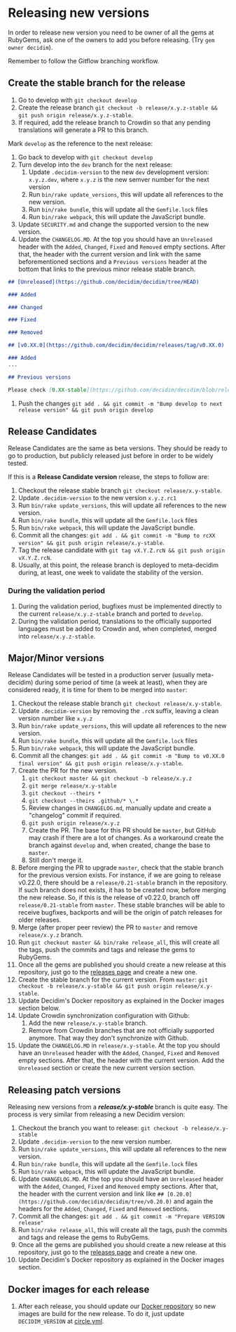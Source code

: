 # Releasing new versions

In order to release new version you need to be owner of all the gems at RubyGems, ask one of the owners to add you before releasing. (Try `gem owner decidim`).

Remember to follow the Gitflow branching workflow.

## Create the stable branch for the release

1. Go to develop with `git checkout develop`
1. Create the release branch `git checkout -b release/x.y.z-stable && git push origin release/x.y.z-stable`.
1. If required, add the release branch to Crowdin so that any pending translations will generate a PR to this branch.

Mark `develop` as the reference to the next release:

1. Go back to develop with `git checkout develop`
1. Turn develop into the `dev` branch for the next release:
    1. Update `.decidim-version` to the new `dev` development version: `x.y.z.dev`, where `x.y.z` is the new semver number for the next version
    1. Run `bin/rake update_versions`, this will update all references to the new version.
    1. Run `bin/rake bundle`, this will update all the `Gemfile.lock` files
    1. Run `bin/rake webpack`, this will update the JavaScript bundle.
1. Update `SECURITY.md` and change the supported version to the new version.
1. Update the `CHANGELOG.MD`. At the top you should have an `Unreleased` header with the `Added`, `Changed`, `Fixed` and `Removed` empty sections. After that, the header with the current version and link with the same beforementioned sections and a `Previous versions` header at the bottom that links to the previous minor release stable branch.

  ```markdown
  ## [Unreleased](https://github.com/decidim/decidim/tree/HEAD)

  ### Added

  ### Changed

  ### Fixed

  ### Removed

  ## [v0.XX.0](https://github.com/decidim/decidim/releases/tag/v0.XX.0)

  ### Added
  ...

  ## Previous versions

  Please check [0.XX-stable](https://github.com/decidim/decidim/blob/release/0.XX-stable/CHANGELOG.md) for previous changes.
  ```

1. Push the changes `git add . && git commit -m "Bump develop to next release version" && git push origin develop`

## Release Candidates

Release Candidates are the same as beta versions. They should be ready to go to production, but publicly released just before in order to be widely tested.

If this is a **Release Candidate version** release, the steps to follow are:

1. Checkout the release stable branch `git checkout release/x.y-stable`.
1. Update `.decidim-version` to the new version `x.y.z.rc1`
1. Run `bin/rake update_versions`, this will update all references to the new version.
1. Run `bin/rake bundle`, this will update all the `Gemfile.lock` files
1. Run `bin/rake webpack`, this will update the JavaScript bundle.
1. Commit all the changes: `git add . && git commit -m "Bump to rcXX version" && git push origin release/x.y-stable`.
1. Tag the release candidate with `git tag vX.Y.Z.rcN && git push origin vX.Y.Z.rcN`.
1. Usually, at this point, the release branch is deployed to meta-decidim during, at least, one week to validate the stability of the version.

### During the validation period

1. During the validation period, bugfixes must be implemented directly to the current `release/x.y.z-stable` branch and ported to `develop`.
1. During the validation period, translations to the officially supported languages must be added to Crowdin and, when completed, merged into `release/x.y.z-stable`.

## Major/Minor versions

Release Candidates will be tested in a production server (usually meta-decidim) during some period of time (a week at least), when they are considered ready, it is time for them to be merged into `master`:

1. Checkout the release stable branch `git checkout release/x.y-stable`.
1. Update `.decidim-version` by removing the `.rcN` suffix, leaving a clean version number like `x.y.z`
1. Run `bin/rake update_versions`, this will update all references to the new version.
1. Run `bin/rake bundle`, this will update all the `Gemfile.lock` files
1. Run `bin/rake webpack`, this will update the JavaScript bundle.
1. Commit all the changes: `git add . && git commit -m "Bump to v0.XX.0 final version" && git push origin release/x.y-stable`.
1. Create the PR for the new version.
    1. `git checkout master && git checkout -b release/x.y.z`
    1. `git merge release/x.y-stable`
    1. `git checkout --theirs *`
    1. `git checkout --theirs .github/* \.*`
    1. Review changes in `CHANGELOG.md`, manually update and create a "changelog" commit if required.
    1. `git push origin release/x.y.z`
    1. Create the PR. The base for this PR should be `master`, but GitHub may crash if there are a lot of changes. As a workaround create the branch against `develop` and, when created, change the base to `master`.
    1. Still don't merge it.
1. Before merging the PR to upgrade `master`, check that the stable branch for the previous version exists. For instance, if we are going to release v0.22.0, there should be a `release/0.21-stable` branch in the repository. If such branch does not exists, it has to be created now, before merging the new release. So, if this is the release of v0.22.0, branch off `release/0.21-stable` from `master`. These stable branches will be able to receive bugfixes, backports and will be the origin of patch releases for older releases.
1. Merge (after proper peer review) the PR to `master` and remove `release/x.y.z` branch.
1. Run `git checkout master && bin/rake release_all`, this will create all the tags, push the commits and tags and release the gems to RubyGems.
1. Once all the gems are published you should create a new release at this repository, just go to the [releases page](https://github.com/decidim/decidim/releases) and create a new one.
1. Create the stable branch for the current version. From `master`: `git checkout -b release/x.y-stable && git push origin release/x.y-stable`.
1. Update Decidim's Docker repository as explained in the Docker images section below.
1. Update Crowdin synchronization configuration with Github:
    1. Add the new `release/x.y-stable` branch.
    1. Remove from Crowdin branches that are not officially supported anymore. That way they don't synchronize with Github.
1. Update the `CHANGELOG.MD` in `release/x.y-stable`. At the top you should have an `Unreleased` header with the `Added`, `Changed`, `Fixed` and `Removed` empty sections. After that, the header with the current version. Add the `Unreleased` section or create the new current version section.

## Releasing patch versions

Releasing new versions from a ***release/x.y-stable*** branch is quite easy. The process is very similar from releasing a new Decidim version:

1. Checkout the branch you want to release: `git checkout -b release/x.y-stable`
1. Update `.decidim-version` to the new version number.
1. Run `bin/rake update_versions`, this will update all references to the new version.
1. Run `bin/rake bundle`, this will update all the `Gemfile.lock` files
1. Run `bin/rake webpack`, this will update the JavaScript bundle.
1. Update `CHANGELOG.MD`. At the top you should have an `Unreleased` header with the `Added`, `Changed`, `Fixed` and `Removed` empty sections. After that, the header with the current version and link like `## [0.20.0](https://github.com/decidim/decidim/tree/v0.20.0)` and again the headers for the `Added`, `Changed`, `Fixed` and `Removed` sections.
1. Commit all the changes: `git add . && git commit -m "Prepare VERSION release"`
1. Run `bin/rake release_all`, this will create all the tags, push the commits and tags and release the gems to RubyGems.
1. Once all the gems are published you should create a new release at this repository, just go to the [releases page](https://github.com/decidim/decidim/releases) and create a new one.
1. Update Decidim's Docker repository as explained in the Docker images section.

## Docker images for each release

1. After each release, you should update our [Docker repository](https://github.com/decidim/docker) so new images are build for the new release. To do it, just update `DECIDIM_VERSION` at [circle.yml](https://github.com/decidim/docker/blob/master/circle.yml).
